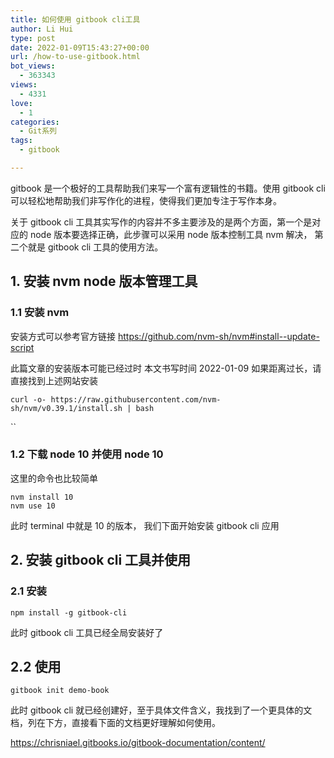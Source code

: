 ```yaml
---
title: 如何使用 gitbook cli工具
author: Li Hui
type: post
date: 2022-01-09T15:43:27+00:00
url: /how-to-use-gitbook.html
bot_views:
  - 363343
views:
  - 4331
love:
  - 1
categories:
  - Git系列
tags:
  - gitbook

---
```

gitbook 是一个极好的工具帮助我们来写一个富有逻辑性的书籍。使用 gitbook cli 可以轻松地帮助我们非写作化的进程，使得我们更加专注于写作本身。

关于 gitbook cli 工具其实写作的内容并不多主要涉及的是两个方面，第一个是对应的 node 版本要选择正确，此步骤可以采用 node 版本控制工具 nvm 解决， 第二个就是 gitbook cli 工具的使用方法。

## 1. 安装 nvm node 版本管理工具

### 1.1 安装 nvm

安装方式可以参考官方链接 <a class="wp-editor-md-post-content-link" href="https://github.com/nvm-sh/nvm#install--update-script" target="_blank"  rel="nofollow" >https://github.com/nvm-sh/nvm#install--update-script</a>

此篇文章的安装版本可能已经过时 本文书写时间 2022-01-09 如果距离过长，请直接找到上述网站安装

<pre><code class="language-bash line-numbers">curl -o- https://raw.githubusercontent.com/nvm-sh/nvm/v0.39.1/install.sh | bash
</code></pre>

\`\`

### 1.2 下载 node 10 并使用 node 10

这里的命令也比较简单

<pre><code class="language-bash line-numbers">nvm install 10
nvm use 10
</code></pre>

此时 terminal 中就是 10 的版本， 我们下面开始安装 gitbook cli 应用

## 2. 安装 gitbook cli 工具并使用

### 2.1 安装

<pre><code class="language-bash line-numbers">npm install -g gitbook-cli
</code></pre>

此时 gitbook cli 工具已经全局安装好了

## 2.2 使用

<pre><code class="language-bash line-numbers">gitbook init demo-book
</code></pre>

此时 gitbook cli 就已经创建好，至于具体文件含义，我找到了一个更具体的文档，列在下方，直接看下面的文档更好理解如何使用。

<a class="wp-editor-md-post-content-link" href="https://chrisniael.gitbooks.io/gitbook-documentation/content/" target="_blank"  rel="nofollow" >https://chrisniael.gitbooks.io/gitbook-documentation/content/</a>